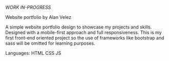 *WORK IN-PROGRESS*

Website portfolio by Alan Velez

A simple website portfolio design to showcase my projects and skills. Designed with a mobile-first approach and full responsiveness. This is my first front-end oriented project so the use of frameworks like bootstrap and sass will be omitted for learning purposes.

Languages:
HTML
CSS
JS
